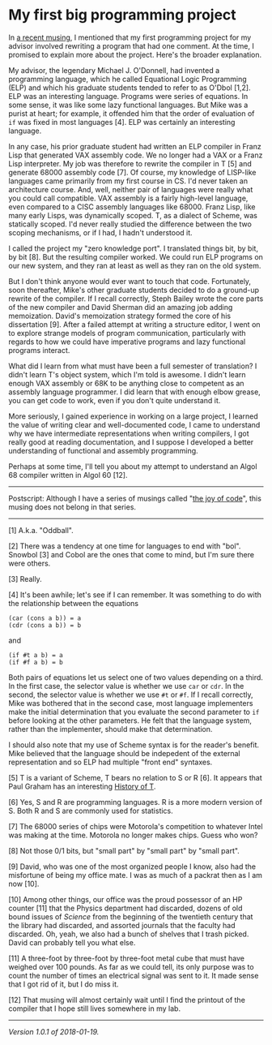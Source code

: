 My first big programming project
================================

In [a recent musing](coding-reminders-to-self-and-students), I mentioned
that my first programming project for my advisor involved rewriting a
program that had one comment.  At the time, I promised to explain more
about the project.  Here's the broader explanation.

My advisor, the legendary Michael J. O'Donnell, had invented a programming
language, which he called Equational Logic Programming (ELP) and which
his graduate students tended to refer to as O'Dbol [1,2].  ELP was an
interesting language.  Programs were series of equations.  In some sense,
it was like some lazy functional languages.  But Mike was a purist at heart;
for example, it offended him that the order of evaluation of `if` was
fixed in most languages [4].  ELP was certainly an interesting language.

In any case, his prior graduate student had written an ELP compiler in
Franz Lisp that generated VAX assembly code.  We no longer had a VAX
or a Franz Lisp interpreter. My job was therefore to rewrite the compiler
in T [5] and generate 68000 assembly code [7].  Of course, my knowledge
of LISP-like languages came primarily from my first course in CS.
I'd never taken an architecture course.  And, well, neither pair of
languages were really what you could call compatible.  VAX assembly is
a fairly high-level language, even compared to a CISC assembly languages
like 68000.  Franz Lisp, like many early Lisps, was dynamically scoped.
T, as a dialect of Scheme, was statically scoped.  I'd never really
studied the difference between the two scoping mechanisms, or if I had,
I hadn't understood it.

I called the project my "zero knowledge port".  I translated things bit,
by bit, by bit [8].  But the resulting
compiler worked.  We could run ELP programs on our new system, and they
ran at least as well as they ran on the old system.

But I don't think anyone would ever want to touch that code.  Fortunately,
soon thereafter, Mike's other graduate students decided to do a ground-up
rewrite of the compiler.  If I recall correctly, Steph Bailey wrote the
core parts of the new compiler and David Sherman did an amazing job
adding memoization.  David's memoization strategy formed the core of
his dissertation [9].  After a failed attempt at writing a structure
editor, I went on to explore strange models of program communication,
particularly with regards to how we could have imperative programs and
lazy functional programs interact.

What did I learn from what must have been a full semester of translation?
I didn't learn T's object system, which I'm told is awesome.  I didn't
learn enough VAX assembly or 68K to be anything close to competent as an
assembly language programmer.  I did learn that with enough elbow grease,
you can get code to work, even if you don't quite understand it.

More seriously, I gained experience in working on a large project, I
learned the value of writing clear and well-documented code, I came to
understand why we have intermediate representations when writing
compilers, I got really good at reading documentation, and I suppose I
developed a better understanding of functional and assembly programming.

Perhaps at some time, I'll tell you about my attempt to understand an
Algol 68 compiler written in Algol 60 [12].

---

Postscript: Although I have a series of musings called "[the joy of code](index-joc)", this musing does not belong in that series.

---

[1] A.k.a. "Oddball".

[2] There was a tendency at one time for languages to end with "bol".
Snowbol [3] and Cobol are the ones that come to mind, but I'm sure
there were others.

[3] Really.

[4] It's been awhile; let's see if I can remember.  It was something to
do with the relationship between the equations

    (car (cons a b)) = a
    (cdr (cons a b)) = b

and

    (if #t a b) = a
    (if #f a b) = b

Both pairs of equations let us select one of two values depending on
a third.  In the first case, the selector value is whether we use `car`
or `cdr`.  In the second, the selector value is whether we use `#t` or
`#f`.  If I recall correctly, Mike was bothered that in the second case,
most language implementers make the initial determination that you
evaluate the second parameter to `if` before looking at the other
parameters.  He felt that the language system, rather than the implementer,
should make that determination.

I should also note that my use of Scheme syntax is for the reader's
benefit.  Mike believed that the language should be indepedent of the
external representation and so ELP had multiple "front end" syntaxes.

[5] T is a variant of Scheme, T bears no relation to S or R [6].  It
appears that Paul Graham has an interesting [History of T](http://www.paulgraham.com/thist.html).

[6] Yes, S and R are programming languages.  R is a more modern version of
S.  Both R and S are commonly used for statistics.  

[7] The 68000 series of chips were Motorola's competition to whatever
Intel was making at the time.  Motorola no longer makes chips.  Guess 
who won?  

[8] Not those 0/1 bits, but "small part" by "small part" by "small part".

[9] David, who was one of the most organized people I know, also had the
misfortune of being my office mate.  I was as much of a packrat then as
I am now [10].

[10] Among other things, our office was the proud possessor of an HP
counter [11] that the Physics department had discarded, dozens of
old bound issues of _Science_ from the beginning of the twentieth 
century that the library had discarded, and assorted journals that 
the faculty had discarded.  Oh, yeah, we also had a bunch of shelves
that I trash picked.  David can probably tell you what else.

[11] A three-foot by three-foot by three-foot metal cube that must have
weighed over 100 pounds.  As far as we could tell, its only purpose was 
to count the number of times an electrical signal was sent to it.  It made
sense that I got rid of it, but I do miss it.

[12] That musing will almost certainly wait until I find the printout
of the compiler that I hope still lives somewhere in my lab.

---

*Version 1.0.1 of 2018-01-19.*
